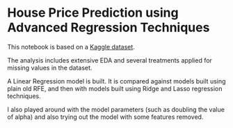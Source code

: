 # House Price Prediction using Advanced Regression Techniques

This notebook is based on a [Kaggle dataset](https://www.kaggle.com/c/house-prices-advanced-regression-techniques/overview). 

The analysis includes extensive EDA and several treatments applied for missing values in the dataset. 

A Linear Regression model is built. It is compared against models built using plain old RFE, and then with models built using Ridge and Lasso regression techniques. 

I also played around with the model parameters (such as doubling the value of alpha) and also trying out the model with some features removed.  